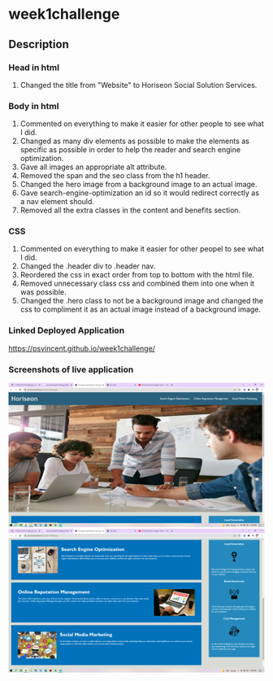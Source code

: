 # week1challenge
## Description
### Head in html
1. Changed the title from "Website" to Horiseon Social Solution Services.
### Body in html
1. Commented on everything to make it easier for other people to see what I did.
2. Changed as many div elements as possible to make the elements as specific as possible in order to help the reader and search engine optimization.
3. Gave all images an appropriate alt attribute.
4. Removed the span and the seo class from the h1 header.
5. Changed the hero image from a background image to an actual image.
6. Gave search-engine-optimization an id so it would redirect correctly as a nav element should.
7. Removed all the extra classes in the content and benefits section.
### CSS
1. Commented on everything to make it easier for other peopel to see what I did.
2. Changed the .header div to .header nav.
3. Reordered the css in exact order from top to bottom with the html file.
4. Removed unnecessary class css and combined them into one when it was possible.
5. Changed the .hero class to not be a background image and changed the css to compliment it as an actual image instead of a background image.
### Linked Deployed Application
https://psvincent.github.io/week1challenge/
### Screenshots of live application
![Screenshot](assets/images/Screenshot%20(1).png)
![Screenshot](assets/images/Screenshot%20(2).png)
